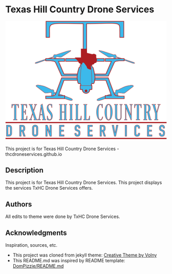 # Texas Hill Country Drone Services

![logo](/img/footer.png)

This project is for Texas Hill Country Drone Services - thcdroneservices.github.io

## Description

This project is for Texas Hill Country Drone Services.
This project displays the services TxHC Drone Services offers.

## Authors

All edits to theme were done by TxHC Drone Services.

## Acknowledgments

Inspiration, sources, etc.
* This project was cloned from jekyll theme: [Creative Theme by Volny](https://github.com/volny/creative-theme-jekyll)
* This README.md was inspired by README template: [DomPizzie/README.md](https://gist.github.com/DomPizzie/7a5ff55ffa9081f2de27c315f5018afc)

